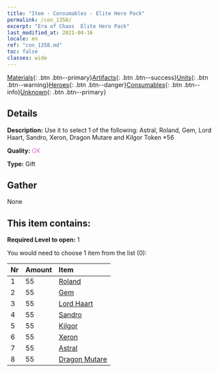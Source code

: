 ```yaml
---
title: "Item - Consumables - Elite Hero Pack"
permalink: /con_1358/
excerpt: "Era of Chaos  Elite Hero Pack"
last_modified_at: 2021-04-16
locale: en
ref: "con_1358.md"
toc: false
classes: wide
---
```

 [Materials](/Items/){: .btn .btn--primary}[Artifacts](/Items/Artifacts/){: .btn .btn--success}[Units](/Items/Units/){: .btn .btn--warning}[Heroes](/Items/Heroes/){: .btn .btn--danger}[Consumables](/Items/Consumables/){: .btn .btn--info}[Unknown](/Items/Unknown/){: .btn .btn--primary}

## Details
 **Description:** Use it to select 1 of the following: Astral, Roland, Gem, Lord Haart, Sandro, Xeron, Dragon Mutare and Kilgor Token *56

 **Quality:** <span style="color: #DA70D6">OK</span>

 **Type:** Gift

## Gather

  None

## This item contains:

 **Required Level to open:** 1

 You would need to choose 1 item from the list (0):

  | Nr | Amount |     Item    |
  |:---|:-------|:------------|
  | 1 | 55 | [Roland](/Items/her_362/) |  | 
  | 2 | 55 | [Gem](/Items/her_369/) |  | 
  | 3 | 55 | [Lord Haart](/Items/her_370/) |  | 
  | 4 | 55 | [Sandro](/Items/her_371/) |  | 
  | 5 | 55 | [Kilgor](/Items/her_374/) |  | 
  | 6 | 55 | [Xeron](/Items/her_383/) |  | 
  | 7 | 55 | [Astral](/Items/her_388/) |  | 
  | 8 | 55 | [Dragon Mutare](/Items/her_390/) |  | 
